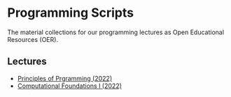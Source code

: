 # Programming Scripts

The material collections for our programming lectures as Open Educational Resources (OER).

## Lectures

- [Principles of Prgramming (2022)](https://tum-bgd.github.io/programming-scripts/principles-of-programming/index.html)
- [Computational Foundations I (2022)](https://tum-bgd.github.io/programming-scripts/computational-foundations-1/index.html)
